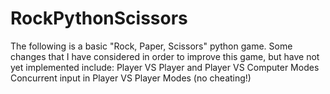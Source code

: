 # RockPythonScissors
The following is a basic "Rock, Paper, Scissors" python game.
Some changes that I have considered in order to improve this game, but have not yet implemented include:
Player VS Player and Player VS Computer Modes
Concurrent input in Player VS Player Modes (no cheating!)
